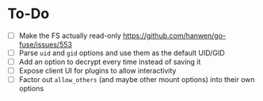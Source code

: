 # To-Do

- [ ] Make the FS actually read-only <https://github.com/hanwen/go-fuse/issues/553>
- [ ] Parse `uid` and `gid` options and use them as the default UID/GID
- [ ] Add an option to decrypt every time instead of saving it
- [ ] Expose client UI for plugins to allow interactivity
- [ ] Factor out `allow_others` (and maybe other mount options) into their own options